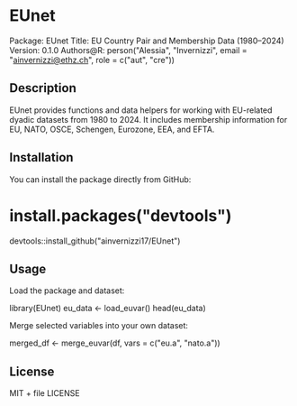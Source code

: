 # EUnet

Package: EUnet
Title: EU Country Pair and Membership Data (1980–2024)
Version: 0.1.0
Authors\@R: person("Alessia", "Invernizzi", email = "[ainvernizzi@ethz.ch](mailto:ainvernizzi@ethz.ch)", role = c("aut", "cre"))

## Description

EUnet provides functions and data helpers for working with EU-related dyadic datasets from 1980 to 2024. It includes membership information for EU, NATO, OSCE, Schengen, Eurozone, EEA, and EFTA.

## Installation

You can install the package directly from GitHub:

# install.packages("devtools")

devtools::install\_github("ainvernizzi17/EUnet")

## Usage

Load the package and dataset:

library(EUnet)
eu\_data <- load\_euvar()
head(eu\_data)

Merge selected variables into your own dataset:

merged\_df <- merge\_euvar(df, vars = c("eu.a", "nato.a"))

## License

MIT + file LICENSE

